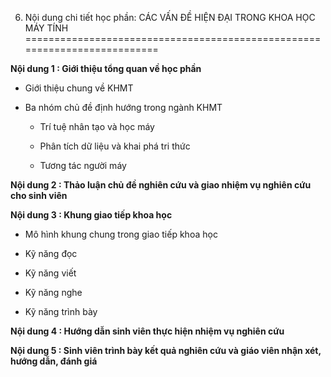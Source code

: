 6. Nội dung chi tiết học phần: CÁC VẤN ĐỀ HIỆN ĐẠI TRONG KHOA HỌC MÁY TÍNH
==========================================================================

**Nội dung 1 : Giới thiệu tổng quan về học phần**

-   Giới thiệu chung về KHMT

-   Ba nhóm chủ đề định hướng trong ngành KHMT

    -   Trí tuệ nhân tạo và học máy

    -   Phân tích dữ liệu và khai phá tri thức

    -   Tương tác người máy

**Nội dung 2 : Thảo luận chủ đề nghiên cứu và giao nhiệm vụ nghiên cứu
cho sinh viên**

**Nội dung 3 : Khung giao tiếp khoa học**

-   Mô hình khung chung trong giao tiếp khoa học

-   Kỹ năng đọc

-   Kỹ năng viết

-   Kỹ năng nghe

-   Kỹ năng trình bày

**Nội dung 4 : Hướng dẫn sinh viên thực hiện nhiệm vụ nghiên cứu**

**Nội dung 5 : Sinh viên trình bày kết quả nghiên cứu và giáo viên nhận
xét, hướng dẫn, đánh giá**

